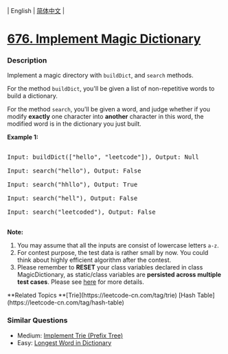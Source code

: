| English | [简体中文](README.md) |

# [676. Implement Magic Dictionary](https://leetcode-cn.com/problems/implement-magic-dictionary)
 ### Description
<p>
Implement a magic directory with <code>buildDict</code>, and <code>search</code> methods.
</p>

<p>
For the method <code>buildDict</code>, you'll be given a list of non-repetitive words to build a dictionary.
</p>

<p>
For the method <code>search</code>, you'll be given a word, and judge whether if you modify <b>exactly</b> one character into <b>another</b> character in this word, the modified word is in the dictionary you just built.
</p>

<p><b>Example 1:</b><br />
<pre>
Input: buildDict(["hello", "leetcode"]), Output: Null
Input: search("hello"), Output: False
Input: search("hhllo"), Output: True
Input: search("hell"), Output: False
Input: search("leetcoded"), Output: False
</pre>
</p>

<p><b>Note:</b><br>
<ol>
<li>You may assume that all the inputs are consist of lowercase letters <code>a-z</code>.</li>
<li>For contest purpose, the test data is rather small by now. You could think about highly efficient algorithm after the contest.</li>
<li>Please remember to <b>RESET</b> your class variables declared in class MagicDictionary, as static/class variables are <b>persisted across multiple test cases</b>. Please see <a href="https://leetcode.com/faq/#different-output">here</a> for more details.</li>
</ol>
</p>
**Related Topics	**[Trie](https://leetcode-cn.com/tag/trie) [Hash Table](https://leetcode-cn.com/tag/hash-table) 

### Similar Questions
 - Medium:	[Implement Trie (Prefix Tree)](https://leetcode-cn.com/problems/implement-trie-prefix-tree) 
 - Easy:	[Longest Word in Dictionary](https://leetcode-cn.com/problems/longest-word-in-dictionary) 
